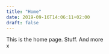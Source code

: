 ```yaml
---
title: "Home"
date: 2019-09-16T14:06:11+02:00
draft: false
---
```


This is the home page.
Stuff.
And more <br>
x